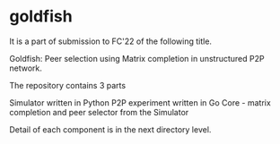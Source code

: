 # goldfish

It is a part of submission to FC'22 of the following title. 

Goldfish: Peer selection using Matrix completion in unstructured P2P network.

The repository contains 3 parts

Simulator written in Python
P2P experiment written in Go
Core - matrix completion and peer selector from the Simulator

Detail of each component is in the next directory level.
